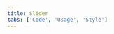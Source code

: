 ```yaml
---
title: Slider
tabs: ['Code', 'Usage', 'Style']
---
```


<component 
    name="Slider"
    component="slider" 
    variation="slider"
    experimental="true"
    >
</component>
<component-docs component="slider" experimental="true"></component-docs>
